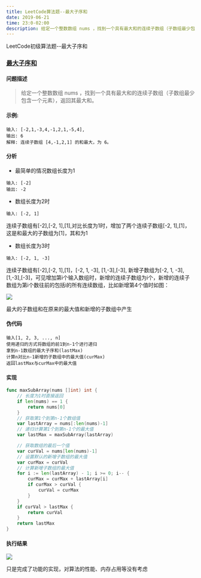 ```yaml
---
title: LeetCode算法题--最大子序和
date: 2019-06-21
time: 23:0-02:00
description: 给定一个整数数组 nums ，找到一个具有最大和的连续子数组（子数组最少包含一个元素），返回其最大和
---
```



LeetCode初级算法题--最大子序和

### [最大子序和](https://leetcode.com/problems/maximum-subarray/description/)

#### 问题描述

> 给定一个整数数组 nums ，找到一个具有最大和的连续子数组（子数组最少包含一个元素），返回其最大和。

#### 示例:
```
输入: [-2,1,-3,4,-1,2,1,-5,4],
输出: 6
解释: 连续子数组 [4,-1,2,1] 的和最大，为 6。
```

#### 分析
- 最简单的情况数组长度为1
```
输入: [-2]
输出: -2
```
- 数组长度为2时
```
输入: [-2, 1]
```
连续子数组有[-2],[-2, 1],[1],对比长度为1时，增加了两个连续子数组[-2, 1],[1]，这是和最大的子数组为[1]，其和为1

- 数组长度为3时
```
输入: [-2, 1, -3]
```
连续子数组有[-2],[-2, 1],[1]，[-2, 1, -3], [1,-3],[-3], 新增子数组为[-2, 1, -3], [1,-3],[-3]，可见增加第i个输入数组时，新增的连续子数组为i个，新增的连续子数组为第i个数往前的包括i的所有连续数组，比如新增第4个值时如图：

![](https://s2.ax1x.com/2019/06/22/ZpAuHP.jpg)

最大的子数组和在原来的最大值和新增的子数组中产生

#### 伪代码
```
输入[1, 2, 3, ..., n]
使用递归的方式将数组的前1到n-1个进行递归
拿到n-1数组的最大子序和(lastMax)
计算n对比n-1新增的子数组中的最大值(curMax)
返回lastMax与curMax中的最大值
```

#### 实现

```go
func maxSubArray(nums []int) int {
    // 长度为1时直接返回
    if len(nums) == 1 {
		return nums[0]
    }
    // 获取第1个到第n-1个数组值
	var lastArray = nums[:len(nums)-1]
    // 递归计算第1个到第n-1个的最大值
	var lastMax = maxSubArray(lastArray)

    // 获取数组的最后一个值
    var curVal = nums[len(nums)-1]
    // 设置默认的新增子数组的最大值
    var curMax = curVal
    // 计算新增子数组的最大值
	for i := len(lastArray) - 1; i >= 0; i-- {
		curMax = curMax + lastArray[i]
		if curMax > curVal {
			curVal = curMax
		}
	}
	if curVal > lastMax {
		return curVal
	}
	return lastMax
}
```

#### 执行结果
![](https://s2.ax1x.com/2019/06/22/ZpAogH.png)

只是完成了功能的实现，对算法的性能、内存占用等没有考虑